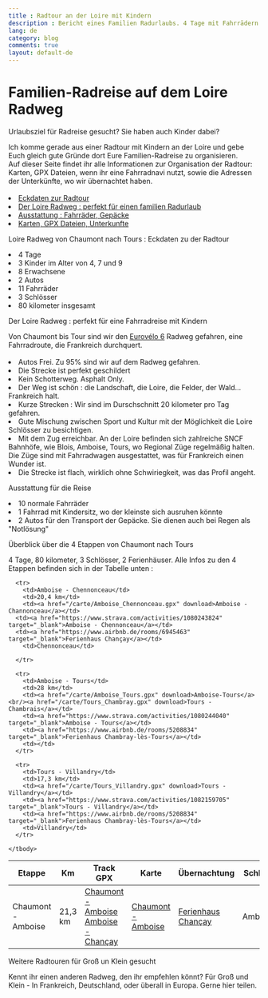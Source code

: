 ```yaml
---
title : Radtour an der Loire mit Kindern
description : Bericht eines Familien Radurlaubs. 4 Tage mit Fahrrädern und Kindern zwischen Blois und Tours durch die Châteaux de la Loire. 
lang: de
category: blog
comments: true
layout: default-de
---
```


  <div class="container blog" >
     <div class="row" id="loire">
         <div class="col-xs-12">
          <h1>Familien-Radreise auf dem Loire Radweg</h1>
        </div>
      </div>

<p>Urlaubsziel für Radreise gesucht? Sie haben auch Kinder dabei?</p>
  Ich komme gerade aus einer Radtour mit Kindern an der Loire und gebe Euch gleich gute Gründe dort Eure Familien-Radreise zu organisieren.<br/>
Auf dieser Seite findet ihr alle Informationen zur Organisation der Radtour: Karten, GPX Dateien, wenn ihr eine Fahrradnavi nutzt, sowie die Adressen der Unterkünfte, wo wir übernachtet haben. 
<br/>
<br/>



<li id="plan"><a href="#a">Eckdaten zur Radtour</a></li>
<li id="plan"><a href="#b">Der Loire Radweg : perfekt für einen familien Radurlaub</a></li>
<li id="plan"><a href="#c">Ausstattung : Fahrräder, Gepäcke</a></li>
<li id="plan"><a href="#d">Karten, GPX Dateien, Unterkunfte</a></li>

<p id="a">Loire Radweg von Chaumont nach Tours : Eckdaten zu der Radtour</p>

<li id="plan">4 Tage</li>
<li id="plan">3 Kinder im Alter von 4, 7 und 9</li>
<li id="plan">8 Erwachsene</li>
<li id="plan">2 Autos</li>
<li id="plan">11 Fahrräder</li>
<li id="plan">3 Schlösser</li>
<li id="plan">80 kilometer insgesamt</li>

<p id="b">Der Loire Radweg : perfekt für eine Fahrradreise mit Kindern</p>
Von Chaumont bis Tour sind wir den <a href="https://de.eurovelo6-france.com/" target="_blank">Eurovélo 6</a> Radweg gefahren, eine Fahrradroute, die Frankreich durchquert.
<br/>
<br/>


<li id="plan">Autos Frei. Zu 95% sind wir auf dem Radweg gefahren.</li>
<li id="plan">Die Strecke ist perfekt geschildert</li>
<li id="plan">Kein Schotterweg. Asphalt Only.</li>
<li id="plan">Der Weg ist schön : die Landschaft, die Loire, die Felder, der Wald... Frankreich halt.</li>
<li id="plan">Kurze Strecken : Wir sind im Durschschnitt 20 kilometer pro Tag gefahren.</li>
<li id="plan">Gute Mischung zwischen Sport und Kultur mit der Möglichkeit die Loire Schlösser zu besichtigen.</li>
<li id="plan">Mit dem Zug erreichbar. An der Loire befinden sich zahlreiche SNCF Bahnhöfe, wie Blois, Amboise, Tours, wo Regional Züge regelmäßig halten. Die Züge sind mit Fahrradwagen ausgestattet, was für Frankreich einen Wunder ist.</li>
<li id="plan">Die Strecke ist flach, wirklich ohne Schwiriegkeit, was das Profil angeht.</li>


<p id="c">Ausstattung für die Reise</p>
<li id="plan">10 normale Fahrräder</li>
<li id="plan">1 Fahrrad mit Kindersitz, wo der kleinste sich ausruhen könnte</li>
<li id="plan">2 Autos für den Transport der Gepäcke. Sie dienen auch bei Regen als "Notlösung"</li>


<p id="d">Überblick über die 4 Etappen von Chaumont nach Tours</p>

<p>4 Tage, 80 kilometer, 3 Schlösser, 2 Ferienhäuser. Alle Infos zu den 4 Etappen befinden sich in der Tabelle unten : </p>


<table class="table" align="center">
  <thead>
      <tr>
        <th>Etappe</th>
        <th>Km</th>
        <th>Track GPX</th>
        <th>Karte</th>
        <th>Übernachtung</th>
        <th>Schloss</th>
        </tr>
      </thead>


<tbody>
      <tr>
        <td>Chaumont - Amboise</td>
        <td>21,3 km</td>
       <td><a href="/carte/Chaumont_Amboise.gpx" download>Chaumont - Amboise</a><br/><a href="/carte/Amboise_Chancay.gpx" download>Amboise - Chançay</a></td>
       <td><a href="https://www.strava.com/activities/1077241311" target="_blank">Chaumont - Amboise</a></td>
       <td><a href="https://www.airbnb.de/rooms/6945463" target="_blank">Ferienhaus Chançay</a></td>
       <td>Amboise</td>
      </tr>


      <tr>
        <td>Amboise - Chennonceau</td>
        <td>20,4 km</td>
        <td><a href="/carte/Amboise_Chennonceau.gpx" download>Amboise - Channonceau</a></td>
      <td><a href="https://www.strava.com/activities/1080243824" target="_blank">Amboise - Chennonceau</a></td>
      <td><a href="https://www.airbnb.de/rooms/6945463" target="_blank">Ferienhaus Chançay</a></td>
        <td>Chennonceau</td>

      </tr>

      <tr>
        <td>Amboise - Tours</td>
        <td>28 km</td>
        <td><a href="/carte/Amboise_Tours.gpx" download>Amboise-Tours</a><br/><a href="/carte/Tours_Chambray.gpx" download>Tours - Chambrais</a></td>
        <td><a href="https://www.strava.com/activities/1080244040" target="_blank">Amboise - Tours</a></td>
        <td><a href="https://www.airbnb.de/rooms/5208834" target="_blank">Ferienhaus Chambray-lès-Tours</a></td>
        <td></td>
      </tr>

      <tr>
        <td>Tours - Villandry</td>
        <td>17,3 km</td>
        <td><a href="/carte/Tours_Villandry.gpx" download>Tours - Villandry</a></td>
        <td><a href="https://www.strava.com/activities/1082159705" target="_blank">Tours - Villandry</a></td>
        <td><a href="https://www.airbnb.de/rooms/5208834" target="_blank">Ferienhaus Chambray-lès-Tours</a></td>
        <td>Villandry</td>
      </tr>

    </tbody>
  </table>

<p>Weitere Radtouren für Groß un Klein gesucht</p>
Kennt ihr einen anderen Radweg, den ihr empfehlen könnt? Für Groß und Klein -  In Frankreich, Deutschland, oder überall in Europa. Gerne hier teilen.


</div>
